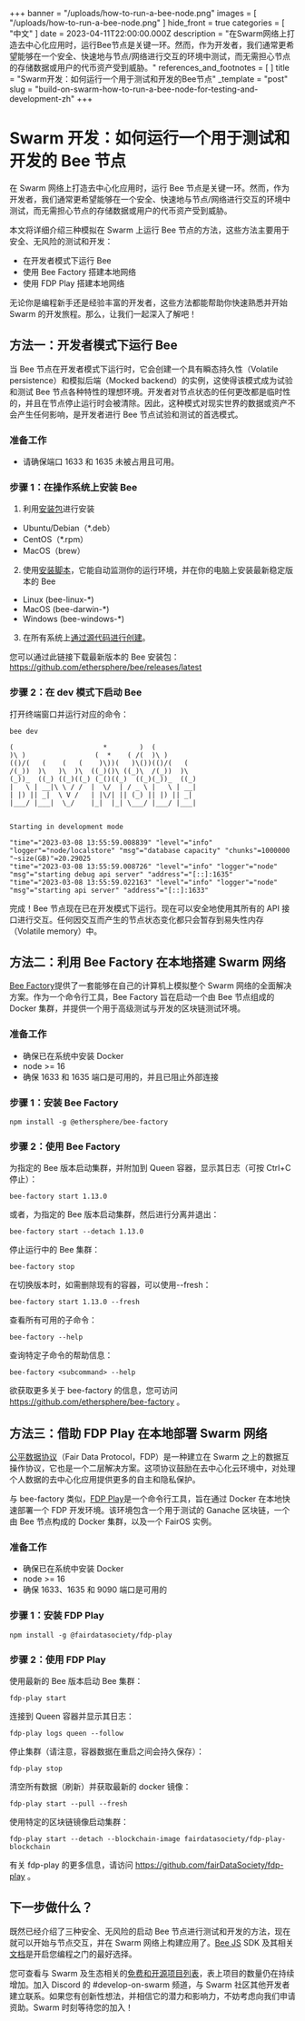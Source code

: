 +++
banner = "/uploads/how-to-run-a-bee-node.png"
images = [ "/uploads/how-to-run-a-bee-node.png" ]
hide_front = true
categories = [ "中文" ]
date = 2023-04-11T22:00:00.000Z
description = "在Swarm网络上打造去中心化应用时，运行Bee节点是关键一环。然而，作为开发者，我们通常更希望能够在一个安全、快速地与节点/网络进行交互的环境中测试，而无需担心节点的存储数据或用户的代币资产受到威胁。"
references_and_footnotes = [ ]
title = "Swarm开发：如何运行一个用于测试和开发的Bee节点"
_template = "post"
slug = "build-on-swarm-how-to-run-a-bee-node-for-testing-and-development-zh"
+++

# Swarm 开发：如何运行一个用于测试和开发的 Bee 节点

在 Swarm 网络上打造去中心化应用时，运行 Bee 节点是关键一环。然而，作为开发者，我们通常更希望能够在一个安全、快速地与节点/网络进行交互的环境中测试，而无需担心节点的存储数据或用户的代币资产受到威胁。

本文将详细介绍三种模拟在 Swarm 上运行 Bee 节点的方法，这些方法主要用于安全、无风险的测试和开发：

- 在开发者模式下运行 Bee
- 使用 Bee Factory 搭建本地网络
- 使用 FDP Play 搭建本地网络

无论你是编程新手还是经验丰富的开发者，这些方法都能帮助你快速熟悉并开始 Swarm 的开发旅程。那么，让我们一起深入了解吧！

## 方法一：开发者模式下运行 Bee

当 Bee 节点在开发者模式下运行时，它会创建一个具有瞬态持久性（Volatile persistence）和模拟后端（Mocked backend）的实例，这使得该模式成为试验和测试 Bee 节点各种特性的理想环境。开发者对节点状态的任何更改都是临时性的，并且在节点停止运行时会被清除。因此，这种模式对现实世界的数据或资产不会产生任何影响，是开发者进行 Bee 节点试验和测试的首选模式。

### 准备工作

- 请确保端口 1633 和 1635 未被占用且可用。

### 步骤 1：在操作系统上安装 Bee

1. 利用[安装包](https://docs.ethswarm.org/docs/installation/install)进行安装

- Ubuntu/Debian（\*.deb）
- CentOS（\*.rpm）
- MacOS（brew）

2. 使用[安装脚本](https://docs.ethswarm.org/docs/installation/manual)，它能自动监测你的运行环境，并在你的电脑上安装最新稳定版本的 Bee

- Linux (bee-linux-\*)
- MacOS (bee-darwin-\*)
- Windows (bee-windows-\*)

3. 在所有系统上[通过源代码进行创建](https://docs.ethswarm.org/docs/installation/build-from-source)。

您可以通过此链接下载最新版本的 Bee 安装包：https://github.com/ethersphere/bee/releases/latest

### 步骤 2：在 dev 模式下启动 Bee

打开终端窗口并运行对应的命令：

    bee dev

    (                      *        )  (
    )\ )                 (  *    ( /(  )\ )
    (()/(   (    (   (    )\))(   )\())(()/(   (
    /(_))  )\   )\  )\  ((_)()\ ((_)\  /(_))  )\
    (_))_  ((_) ((_)((_) (_()((_)  ((_)(_))_  ((_)
    |   \ | __|\ \ / /  |  \/  | / _ \ |   \ | __|
    | |) || _|  \ V /   | |\/| || (_) || |) || _|
    |___/ |___|  \_/    |_|  |_| \___/ |___/ |___|


    Starting in development mode

    "time"="2023-03-08 13:55:59.008839" "level"="info" "logger"="node/localstore" "msg"="database capacity" "chunks"=1000000 "~size(GB)"=20.29025
    "time"="2023-03-08 13:55:59.008726" "level"="info" "logger"="node" "msg"="starting debug api server" "address"="[::]:1635"
    "time"="2023-03-08 13:55:59.022163" "level"="info" "logger"="node" "msg"="starting api server" "address"="[::]:1633"

完成！Bee 节点现在已在开发模式下运行。现在可以安全地使用其所有的 API 接口进行交互。任何因交互而产生的节点状态变化都只会暂存到易失性内存（Volatile memory）中。

## 方法二：利用 Bee Factory 在本地搭建 Swarm 网络

[Bee Factory](https://github.com/ethersphere/bee-factory)提供了一套能够在自己的计算机上模拟整个 Swarm 网络的全面解决方案。作为一个命令行工具，Bee Factory 旨在启动一个由 Bee 节点组成的 Docker 集群，并提供一个用于高级测试与开发的区块链测试环境。

### 准备工作

- 确保已在系统中安装 Docker
- node >= 16
- 确保 1633 和 1635 端口是可用的，并且已阻止外部连接

### 步骤 1：安装 Bee Factory

    npm install -g @ethersphere/bee-factory

### 步骤 2：使用 Bee Factory

为指定的 Bee 版本启动集群，并附加到 Queen 容器，显示其日志（可按 Ctrl+C 停止）：

    bee-factory start 1.13.0

或者，为指定的 Bee 版本启动集群，然后进行分离并退出：

    bee-factory start --detach 1.13.0

停止运行中的 Bee 集群：

    bee-factory stop

在切换版本时，如需删除现有的容器，可以使用--fresh：

    bee-factory start 1.13.0 --fresh

查看所有可用的子命令：

    bee-factory --help

查询特定子命令的帮助信息：

    bee-factory <subcommand> --help

欲获取更多关于 bee-factory 的信息，您可访问 https://github.com/ethersphere/bee-factory 。

## 方法三：借助 FDP Play 在本地部署 Swarm 网络

[公平数据协议](https://fdp.fairdatasociety.org/)（Fair Data Protocol，FDP）是一种建立在 Swarm 之上的数据互操作协议，它也是一个二层解决方案。这项协议鼓励在去中心化云环境中，对处理个人数据的去中心化应用提供更多的自主和隐私保护。

与 bee-factory 类似，[FDP Play](https://github.com/fairDataSociety/fdp-play)是一个命令行工具，旨在通过 Docker 在本地快速部署一个 FDP 开发环境。该环境包含一个用于测试的 Ganache 区块链，一个由 Bee 节点构成的 Docker 集群，以及一个 FairOS 实例。

### 准备工作

- 确保已在系统中安装 Docker
- node >= 16
- 确保 1633、1635 和 9090 端口是可用的

### 步骤 1：安装 FDP Play

    npm install -g @fairdatasociety/fdp-play

### 步骤 2：使用 FDP Play

使用最新的 Bee 版本启动 Bee 集群：

    fdp-play start

连接到 Queen 容器并显示其日志：

    fdp-play logs queen --follow

停止集群（请注意，容器数据在重启之间会持久保存）：

    fdp-play stop

清空所有数据（刷新）并获取最新的 docker 镜像：

    fdp-play start --pull --fresh

使用特定的区块链镜像启动集群：

    fdp-play start --detach --blockchain-image fairdatasociety/fdp-play-blockchain

有关 fdp-play 的更多信息，请访问 https://github.com/fairDataSociety/fdp-play 。

## 下一步做什么？

既然已经介绍了三种安全、无风险的启动 Bee 节点进行测试和开发的方法，现在就可以开始与节点交互，并在 Swarm 网络上构建应用了。[Bee JS](https://github.com/ethersphere/bee-js) SDK 及其相关[文档](https://bee-js.ethswarm.org/docs/)是开启您编程之门的最好选择。

您可查看与 Swarm 及生态相关的[免费和开源项目列表](https://github.com/ethersphere/awesome-swarm)，表上项目的数量仍在持续增加。加入 Discord 的 #develop-on-swarm 频道，与 Swarm 社区其他开发者建立联系。如果您有创新性想法，并相信它的潜力和影响力，不妨考虑向我们申请资助。Swarm 时刻等待您的加入！
